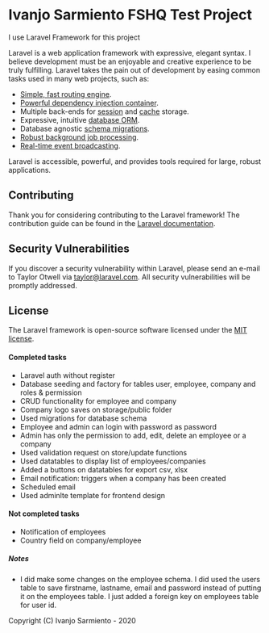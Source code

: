 # Ivanjo Sarmiento FSHQ Test Project

I use Laravel Framework for this project

Laravel is a web application framework with expressive, elegant syntax. I believe development must be an enjoyable and creative experience to be truly fulfilling. Laravel takes the pain out of development by easing common tasks used in many web projects, such as:

- [Simple, fast routing engine](https://laravel.com/docs/routing).
- [Powerful dependency injection container](https://laravel.com/docs/container).
- Multiple back-ends for [session](https://laravel.com/docs/session) and [cache](https://laravel.com/docs/cache) storage.
- Expressive, intuitive [database ORM](https://laravel.com/docs/eloquent).
- Database agnostic [schema migrations](https://laravel.com/docs/migrations).
- [Robust background job processing](https://laravel.com/docs/queues).
- [Real-time event broadcasting](https://laravel.com/docs/broadcasting).

Laravel is accessible, powerful, and provides tools required for large, robust applications.

## Contributing

Thank you for considering contributing to the Laravel framework! The contribution guide can be found in the [Laravel documentation](https://laravel.com/docs/contributions).

## Security Vulnerabilities

If you discover a security vulnerability within Laravel, please send an e-mail to Taylor Otwell via [taylor@laravel.com](mailto:taylor@laravel.com). All security vulnerabilities will be promptly addressed.

## License

The Laravel framework is open-source software licensed under the [MIT license](https://opensource.org/licenses/MIT).

#### Completed tasks
- Laravel auth without register
- Database seeding and factory for tables user, employee, company and roles & permission
- CRUD functionality for employee and company
- Company logo saves on storage/public folder
- Used migrations for database schema
- Employee and admin can login with password as password
- Admin has only the permission to add, edit, delete an employee or a company
- Used validation request on store/update functions
- Used datatables to display list of employees/companies
- Added a buttons on datatables for export csv, xlsx
- Email notification: triggers when a company has been created
- Scheduled email
- Used adminlte template for frontend design

#### Not completed tasks
- Notification of employees
- Country field on company/employee

##### Notes
- I did make some changes on the employee schema. I did used the users table to save firstname, lastname, email and password instead of putting it on the employees table. I just added a foreign key on employees table for user id.


Copyright (C) Ivanjo Sarmiento - 2020